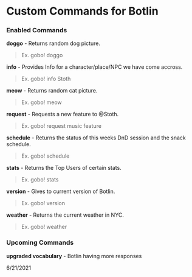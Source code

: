 # Custom Commands for Botlin
### Enabled Commands

**doggo** - Returns random dog picture.
> Ex. gobo! doggo

**info** - Provides Info for a character/place/NPC we have come accross.
> Ex. gobo! info Stoth

**meow** - Returns random cat picture.
> Ex. gobo! meow

**request** - Requests a new feature to @Stoth.
> Ex. gobo! request music feature

**schedule** - Returns the status of this weeks DnD session and the snack schedule.
> Ex. gobo! schedule

**stats** - Returns the Top Users of certain stats.
> Ex. gobo! stats

**version** - Gives to current version of Botlin.
> Ex. gobo! version

**weather** - Returns the current weather in NYC.
> Ex. gobo! weather

### Upcoming Commands

**upgraded vocabulary** - Botlin having more responses

6/21/2021